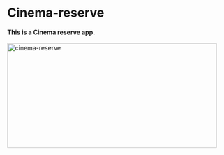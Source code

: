 # Cinema-reserve
<b>This is a Cinema reserve app.</b>
<br><br>
<img src="[https://github.com/shzehra93/Cinema-reserve/issues/1#issue-1811374967](https://github.com/shzehra93/Cinema-reserve/assets/126316477/2dd0dbea-827e-42f6-b75a-b76df0fe841a)https://github.com/shzehra93/Cinema-reserve/assets/126316477/2dd0dbea-827e-42f6-b75a-b76df0fe841a" alt="cinema-reserve" width="480" height="240">
